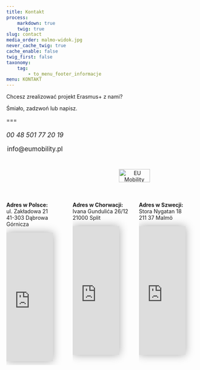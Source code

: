 ```yaml
---
title: Kontakt
process:
    markdown: true
    twig: true
slug: contact
media_order: malmo-widok.jpg
never_cache_twig: true
cache_enable: false
twig_first: false
taxonomy:
    tag:
        - to_menu_footer_informacje
menu: KONTAKT
---
```


Chcesz zrealizować projekt Erasmus+ z nami?

Śmiało, zadzwoń lub napisz.

===

<br> 

<!--- [main box] --->

<div class="container" style="padding-top: 0px; margin-top: -10px; text-align: center;">
    <div class="columns"> 
                <div class = "contactBox" id = "emptyDark">
                    <i class="fa fa-phone-square" style="color: #e40186; font-size: larger;"> </i>
                    <i style="font-size: larger;"> 00 48 501 77 20 19 </i> 
                <br><br>     
                <i class="fa fa-envelope" style="color: #e40186; font-size: larger;"></i><span style="font-size:larger;"> info@eumobility.pl</span> 
                </div> <br><br> 
                <div style = "margin-top: 100px; margin-left: auto; margin-right: auto;">
                    <a href="{{ base_url }}" class="navbar-brand mr-10"><img src="/eu/user/themes/quarkextended/images/logo/logo3x.png" alt="EU Mobility logo"  style="width: 80%;border:none;pointer-events: none; margin: auto;"></a>
                </div> <br>
            </div>
    </div>
</div>

<!--- [iframe maps] --->
        
<div class="columns">
    <div class="column col-4 col-md-6 col-sm-12 mt-2 text-center darkMaps"><br>
        <p><strong>Adres w Polsce:</strong><br> ul. Zakładowa 21<br> 41-303 Dąbrowa Górnicza</p>
        <iframe src="https://www.google.com/maps/embed?pb=!1m18!1m12!1m3!1d2545.3201721131586!2d19.209334815402073!3d50.36058410171767!2m3!1f0!2f0!3f0!3m2!1i1024!2i768!4f13.1!3m3!1m2!1s0x4716d9b96134084f%3A0x3948510f5b1af4e1!2sZak%C5%82adowa%2021%2C%2041-303%20D%C4%85browa%20G%C3%B3rnicza!5e0!3m2!1spl!2spl!4v1666192455962!5m2!1spl!2spl" width="80%" height="340" style="border:0; margin-bottom: 10px;box-shadow: 0px 0px 22px 0px rgba(0,0,0,0.33);" allowfullscreen="true" loading="lazy" referrerpolicy="no-referrer-when-downgrade" aria-hidden="false" tabindex="0"></iframe>                
    </div>
    <div class="column col-4 col-md-6 col-sm-12 mt-2 text-center darkMaps"><br>                       
        <p><strong>Adres w Chorwacji:</strong><br> Ivana Gundulića 26/12<br> 21000 Split</p>
        <iframe src="https://www.google.com/maps/embed?pb=!1m18!1m12!1m3!1d2893.469337396492!2d16.43767931516085!3d43.51340466947763!2m3!1f0!2f0!3f0!3m2!1i1024!2i768!4f13.1!3m3!1m2!1s0x13355dfd6603bfcf%3A0x783f4038ca7ec008!2sUl.%20Ivana%20Gunduli%C4%87a%2026%2C%2021000%2C%20Split%2C%20Chorwacja!5e0!3m2!1spl!2spl!4v1667635721989!5m2!1spl!2spl" width="80%" height="340" style="border:0; margin-bottom: 10px;box-shadow: 0px 0px 22px 0px rgba(0,0,0,0.33);" allowfullscreen="" loading="lazy" referrerpolicy="no-referrer-when-downgrade" aria-hidden="false" tabindex="0"></iframe>
    </div>
    <div class="column col-4 col-md-6 col-sm-12 mt-2 text-center darkMaps"><br>
        <p><strong>Adres w Szwecji:</strong><br> Stora Nygatan 18<br> 211 37 Malmö</p>
        <iframe src="https://www.google.com/maps/embed?pb=!1m18!1m12!1m3!1d2253.880993278334!2d13.005925215606714!3d55.604084810919964!2m3!1f0!2f0!3f0!3m2!1i1024!2i768!4f13.1!3m3!1m2!1s0x4653a3e2dcc894f3%3A0x94c8bb10387c6353!2sStora%20Nygatan%2018%2C%20211%2037%20Malm%C3%B6%2C%20Szwecja!5e0!3m2!1spl!2spl!4v1667635663581!5m2!1spl!2spl" width="80%" height="340" style="border:0; margin-bottom: 10px;box-shadow: 0px 0px 22px 0px rgba(0,0,0,0.33);" allowfullscreen="" loading="lazy" referrerpolicy="no-referrer-when-downgrade" aria-hidden="false" tabindex="0"></iframe>
    </div>
</div>